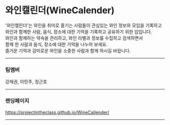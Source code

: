 # 와인캘린더(WineCalender)

'와인캘린더'는 와인을 취미로 즐기는 사람들이 관심있는 와인 정보와 모임을 기록하고<br>
와인과 함께한 사람, 음식, 장소에 대한 기억을 기록하고 공유하기 위한 입입니다.<br>
와인과 함께하는 약속을 관리하고, 와인 라벨과 정보를 수집하고 검색하면서<br>
함께 한 사람과 음식, 장소에 대한 기억을 나누어 보세요.<br>
즐거운 기억과 감미로운 와인을 소중한 사람과 함께 하시길 바랍니다.<br>

---

### 팀멤버

강재권, 이민주, 정근호

---

### 랜딩페이지

https://projectintheclass.github.io/WineCallender/

---
